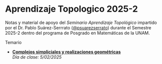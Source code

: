 # Aprendizaje Topologico 2025-2
Notas y material de apoyo del _Seminario Aprendizaje Topológico_ impartido por el Dr. Pablo Suárez-Serrrato ([@psuarezserrato](https://github.com/psuarezserrato)) durante el Semestre 2025-2 dentro del programa de Posgrado en Matemáticas de la UNAM.

Temario

* **[Complejos simpliciales y realizaciones geométricas](https://github.com/appliedgeometry/seminario-aprendizaje-topologico/blob/main/pdf/ApTD_CS.pdf)**   
  _Día de clase: 5/02/2025_
